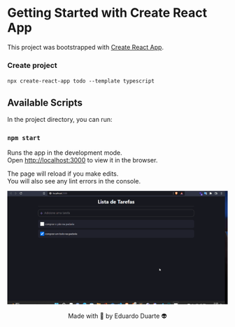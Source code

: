 # Getting Started with Create React App

This project was bootstrapped with [Create React App](https://github.com/facebook/create-react-app).

### Create project
`npx create-react-app todo --template typescript`

## Available Scripts

In the project directory, you can run:

### `npm start`

Runs the app in the development mode.\
Open [http://localhost:3000](http://localhost:3000) to view it in the browser.

The page will reload if you make edits.\
You will also see any lint errors in the console.

![page](tela.gif)

<p align="center">Made with 💙 by Eduardo Duarte 👽</p>